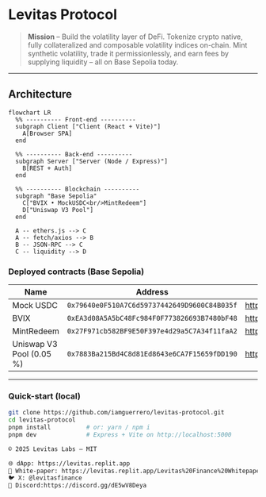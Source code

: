 # Levitas Protocol

> **Mission** – Build the volatility layer of DeFi. Tokenize crypto native, fully collateralized and composable volatility indices on-chain.
> Mint synthetic volatility, trade it permissionlessly, and earn fees by supplying liquidity – all on Base Sepolia today.

---

## Architecture

```mermaid
flowchart LR
  %% ---------- Front-end ----------
  subgraph Client ["Client (React + Vite)"]
    A[Browser SPA]
  end

  %% ---------- Back-end ----------
  subgraph Server ["Server (Node / Express)"]
    B[REST + Auth]
  end

  %% ---------- Blockchain ----------
  subgraph "Base Sepolia"
    C["BVIX • MockUSDC<br/>MintRedeem"]
    D["Uniswap V3 Pool"]
  end

  A -- ethers.js --> C
  A -- fetch/axios --> B
  B -- JSON-RPC --> C
  C -- liquidity --> D
```


### Deployed contracts (Base Sepolia)

| Name | Address | Explorer |
|------|---------|----------|
| Mock USDC | `0x79640e0F510A7C6d59737442649D9600C84B035f` | https://sepolia.basescan.org/address/0x79640e0F510A7C6d59737442649D9600C84B035f |
| BVIX | `0xEA3d08A5A5bC48Fc984F0F773826693B7480bF48` | https://sepolia.basescan.org/address/0xEA3d08A5A5bC48Fc984F0F773826693B7480bF48 |
| MintRedeem | `0x27F971cb582BF9E50F397e4d29a5C7A34f11faA2` | https://sepolia.basescan.org/address/0x27F971cb582BF9E50F397e4d29a5C7A34f11faA2 |
| Uniswap V3 Pool (0.05 %) | `0x7883Ba215Bd4C8d81Ed8643e6CA7F15659fDD190` | https://sepolia.basescan.org/address/0x7883Ba215Bd4C8d81Ed8643e6CA7F15659fDD190 |

---

### Quick-start (local)

```bash
git clone https://github.com/iamguerrero/levitas-protocol.git
cd levitas-protocol
pnpm install          # or: yarn / npm i
pnpm dev              # Express + Vite on http://localhost:5000

© 2025 Levitas Labs – MIT

🌐 dApp: https://levitas.replit.app
📝 White-paper: https://levitas.replit.app/Levitas%20Finance%20Whitepaper%20V1.pdf
🐦 X: @levitasfinance
💬 Discord:https://discord.gg/dE5wV8Deya


